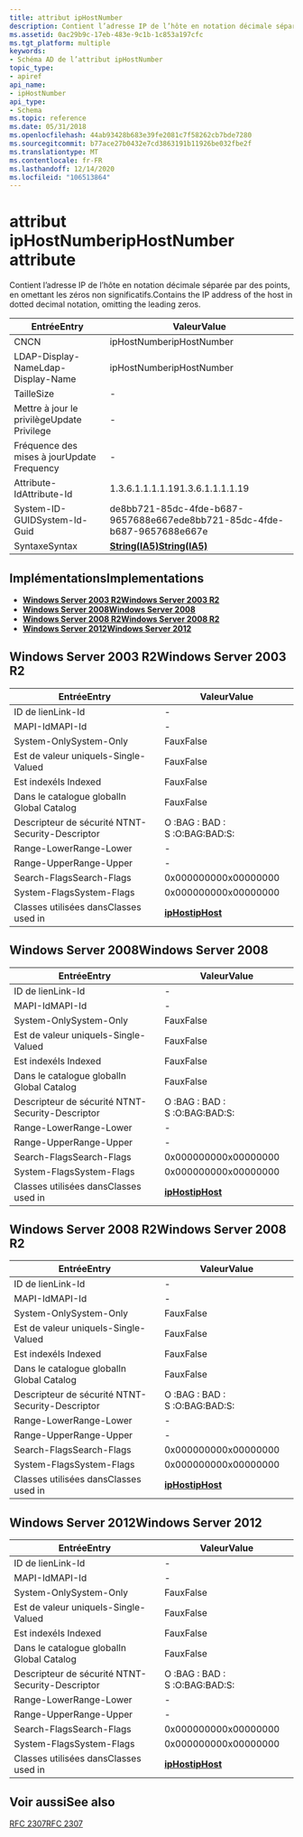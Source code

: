 ```yaml
---
title: attribut ipHostNumber
description: Contient l’adresse IP de l’hôte en notation décimale séparée par des points, en omettant les zéros non significatifs.
ms.assetid: 0ac29b9c-17eb-483e-9c1b-1c853a197cfc
ms.tgt_platform: multiple
keywords:
- Schéma AD de l’attribut ipHostNumber
topic_type:
- apiref
api_name:
- ipHostNumber
api_type:
- Schema
ms.topic: reference
ms.date: 05/31/2018
ms.openlocfilehash: 44ab93428b683e39fe2081c7f58262cb7bde7280
ms.sourcegitcommit: b77ace27b0432e7cd3863191b11926be032fbe2f
ms.translationtype: MT
ms.contentlocale: fr-FR
ms.lasthandoff: 12/14/2020
ms.locfileid: "106513864"
---
```

# <a name="iphostnumber-attribute"></a><span data-ttu-id="811c9-104">attribut ipHostNumber</span><span class="sxs-lookup"><span data-stu-id="811c9-104">ipHostNumber attribute</span></span>

<span data-ttu-id="811c9-105">Contient l’adresse IP de l’hôte en notation décimale séparée par des points, en omettant les zéros non significatifs.</span><span class="sxs-lookup"><span data-stu-id="811c9-105">Contains the IP address of the host in dotted decimal notation, omitting the leading zeros.</span></span>



| <span data-ttu-id="811c9-106">Entrée</span><span class="sxs-lookup"><span data-stu-id="811c9-106">Entry</span></span> | <span data-ttu-id="811c9-107">Valeur</span><span class="sxs-lookup"><span data-stu-id="811c9-107">Value</span></span> |
|-------------------|--------------------------------------|
| <span data-ttu-id="811c9-108">CN</span><span class="sxs-lookup"><span data-stu-id="811c9-108">CN</span></span>                | <span data-ttu-id="811c9-109">ipHostNumber</span><span class="sxs-lookup"><span data-stu-id="811c9-109">ipHostNumber</span></span>                         |
| <span data-ttu-id="811c9-110">LDAP-Display-Name</span><span class="sxs-lookup"><span data-stu-id="811c9-110">Ldap-Display-Name</span></span> | <span data-ttu-id="811c9-111">ipHostNumber</span><span class="sxs-lookup"><span data-stu-id="811c9-111">ipHostNumber</span></span>                         |
| <span data-ttu-id="811c9-112">Taille</span><span class="sxs-lookup"><span data-stu-id="811c9-112">Size</span></span>              | \-                                   |
| <span data-ttu-id="811c9-113">Mettre à jour le privilège</span><span class="sxs-lookup"><span data-stu-id="811c9-113">Update Privilege</span></span>  | \-                                   |
| <span data-ttu-id="811c9-114">Fréquence des mises à jour</span><span class="sxs-lookup"><span data-stu-id="811c9-114">Update Frequency</span></span>  | \-                                   |
| <span data-ttu-id="811c9-115">Attribute-Id</span><span class="sxs-lookup"><span data-stu-id="811c9-115">Attribute-Id</span></span>      | <span data-ttu-id="811c9-116">1.3.6.1.1.1.1.19</span><span class="sxs-lookup"><span data-stu-id="811c9-116">1.3.6.1.1.1.1.19</span></span>                     |
| <span data-ttu-id="811c9-117">System-ID-GUID</span><span class="sxs-lookup"><span data-stu-id="811c9-117">System-Id-Guid</span></span>    | <span data-ttu-id="811c9-118">de8bb721-85dc-4fde-b687-9657688e667e</span><span class="sxs-lookup"><span data-stu-id="811c9-118">de8bb721-85dc-4fde-b687-9657688e667e</span></span> |
| <span data-ttu-id="811c9-119">Syntaxe</span><span class="sxs-lookup"><span data-stu-id="811c9-119">Syntax</span></span>            | [<span data-ttu-id="811c9-120">**String(IA5)**</span><span class="sxs-lookup"><span data-stu-id="811c9-120">**String(IA5)**</span></span>](s-string-ia5.md)  |



## <a name="implementations"></a><span data-ttu-id="811c9-121">Implémentations</span><span class="sxs-lookup"><span data-stu-id="811c9-121">Implementations</span></span>

-   [<span data-ttu-id="811c9-122">**Windows Server 2003 R2**</span><span class="sxs-lookup"><span data-stu-id="811c9-122">**Windows Server 2003 R2**</span></span>](#windows-server-2003-r2)
-   [<span data-ttu-id="811c9-123">**Windows Server 2008**</span><span class="sxs-lookup"><span data-stu-id="811c9-123">**Windows Server 2008**</span></span>](#windows-server-2008)
-   [<span data-ttu-id="811c9-124">**Windows Server 2008 R2**</span><span class="sxs-lookup"><span data-stu-id="811c9-124">**Windows Server 2008 R2**</span></span>](#windows-server-2008-r2)
-   [<span data-ttu-id="811c9-125">**Windows Server 2012**</span><span class="sxs-lookup"><span data-stu-id="811c9-125">**Windows Server 2012**</span></span>](#windows-server-2012)

## <a name="windows-server-2003-r2"></a><span data-ttu-id="811c9-126">Windows Server 2003 R2</span><span class="sxs-lookup"><span data-stu-id="811c9-126">Windows Server 2003 R2</span></span>



| <span data-ttu-id="811c9-127">Entrée</span><span class="sxs-lookup"><span data-stu-id="811c9-127">Entry</span></span> | <span data-ttu-id="811c9-128">Valeur</span><span class="sxs-lookup"><span data-stu-id="811c9-128">Value</span></span> |
|------------------------|---------------------------------------|
| <span data-ttu-id="811c9-129">ID de lien</span><span class="sxs-lookup"><span data-stu-id="811c9-129">Link-Id</span></span>                | \-                                    |
| <span data-ttu-id="811c9-130">MAPI-Id</span><span class="sxs-lookup"><span data-stu-id="811c9-130">MAPI-Id</span></span>                | \-                                    |
| <span data-ttu-id="811c9-131">System-Only</span><span class="sxs-lookup"><span data-stu-id="811c9-131">System-Only</span></span>            | <span data-ttu-id="811c9-132">Faux</span><span class="sxs-lookup"><span data-stu-id="811c9-132">False</span></span>                                 |
| <span data-ttu-id="811c9-133">Est de valeur unique</span><span class="sxs-lookup"><span data-stu-id="811c9-133">Is-Single-Valued</span></span>       | <span data-ttu-id="811c9-134">Faux</span><span class="sxs-lookup"><span data-stu-id="811c9-134">False</span></span>                                 |
| <span data-ttu-id="811c9-135">Est indexé</span><span class="sxs-lookup"><span data-stu-id="811c9-135">Is Indexed</span></span>             | <span data-ttu-id="811c9-136">Faux</span><span class="sxs-lookup"><span data-stu-id="811c9-136">False</span></span>                                 |
| <span data-ttu-id="811c9-137">Dans le catalogue global</span><span class="sxs-lookup"><span data-stu-id="811c9-137">In Global Catalog</span></span>      | <span data-ttu-id="811c9-138">Faux</span><span class="sxs-lookup"><span data-stu-id="811c9-138">False</span></span>                                 |
| <span data-ttu-id="811c9-139">Descripteur de sécurité NT</span><span class="sxs-lookup"><span data-stu-id="811c9-139">NT-Security-Descriptor</span></span> | <span data-ttu-id="811c9-140">O :BAG : BAD : S :</span><span class="sxs-lookup"><span data-stu-id="811c9-140">O:BAG:BAD:S:</span></span>                          |
| <span data-ttu-id="811c9-141">Range-Lower</span><span class="sxs-lookup"><span data-stu-id="811c9-141">Range-Lower</span></span>            | \-                                    |
| <span data-ttu-id="811c9-142">Range-Upper</span><span class="sxs-lookup"><span data-stu-id="811c9-142">Range-Upper</span></span>            | \-                                    |
| <span data-ttu-id="811c9-143">Search-Flags</span><span class="sxs-lookup"><span data-stu-id="811c9-143">Search-Flags</span></span>           | <span data-ttu-id="811c9-144">0x00000000</span><span class="sxs-lookup"><span data-stu-id="811c9-144">0x00000000</span></span>                            |
| <span data-ttu-id="811c9-145">System-Flags</span><span class="sxs-lookup"><span data-stu-id="811c9-145">System-Flags</span></span>           | <span data-ttu-id="811c9-146">0x00000000</span><span class="sxs-lookup"><span data-stu-id="811c9-146">0x00000000</span></span>                            |
| <span data-ttu-id="811c9-147">Classes utilisées dans</span><span class="sxs-lookup"><span data-stu-id="811c9-147">Classes used in</span></span>        | [<span data-ttu-id="811c9-148">**ipHost**</span><span class="sxs-lookup"><span data-stu-id="811c9-148">**ipHost**</span></span>](c-iphost.md)<br/> |



## <a name="windows-server-2008"></a><span data-ttu-id="811c9-149">Windows Server 2008</span><span class="sxs-lookup"><span data-stu-id="811c9-149">Windows Server 2008</span></span>



| <span data-ttu-id="811c9-150">Entrée</span><span class="sxs-lookup"><span data-stu-id="811c9-150">Entry</span></span> | <span data-ttu-id="811c9-151">Valeur</span><span class="sxs-lookup"><span data-stu-id="811c9-151">Value</span></span> |
|------------------------|---------------------------------------|
| <span data-ttu-id="811c9-152">ID de lien</span><span class="sxs-lookup"><span data-stu-id="811c9-152">Link-Id</span></span>                | \-                                    |
| <span data-ttu-id="811c9-153">MAPI-Id</span><span class="sxs-lookup"><span data-stu-id="811c9-153">MAPI-Id</span></span>                | \-                                    |
| <span data-ttu-id="811c9-154">System-Only</span><span class="sxs-lookup"><span data-stu-id="811c9-154">System-Only</span></span>            | <span data-ttu-id="811c9-155">Faux</span><span class="sxs-lookup"><span data-stu-id="811c9-155">False</span></span>                                 |
| <span data-ttu-id="811c9-156">Est de valeur unique</span><span class="sxs-lookup"><span data-stu-id="811c9-156">Is-Single-Valued</span></span>       | <span data-ttu-id="811c9-157">Faux</span><span class="sxs-lookup"><span data-stu-id="811c9-157">False</span></span>                                 |
| <span data-ttu-id="811c9-158">Est indexé</span><span class="sxs-lookup"><span data-stu-id="811c9-158">Is Indexed</span></span>             | <span data-ttu-id="811c9-159">Faux</span><span class="sxs-lookup"><span data-stu-id="811c9-159">False</span></span>                                 |
| <span data-ttu-id="811c9-160">Dans le catalogue global</span><span class="sxs-lookup"><span data-stu-id="811c9-160">In Global Catalog</span></span>      | <span data-ttu-id="811c9-161">Faux</span><span class="sxs-lookup"><span data-stu-id="811c9-161">False</span></span>                                 |
| <span data-ttu-id="811c9-162">Descripteur de sécurité NT</span><span class="sxs-lookup"><span data-stu-id="811c9-162">NT-Security-Descriptor</span></span> | <span data-ttu-id="811c9-163">O :BAG : BAD : S :</span><span class="sxs-lookup"><span data-stu-id="811c9-163">O:BAG:BAD:S:</span></span>                          |
| <span data-ttu-id="811c9-164">Range-Lower</span><span class="sxs-lookup"><span data-stu-id="811c9-164">Range-Lower</span></span>            | \-                                    |
| <span data-ttu-id="811c9-165">Range-Upper</span><span class="sxs-lookup"><span data-stu-id="811c9-165">Range-Upper</span></span>            | \-                                    |
| <span data-ttu-id="811c9-166">Search-Flags</span><span class="sxs-lookup"><span data-stu-id="811c9-166">Search-Flags</span></span>           | <span data-ttu-id="811c9-167">0x00000000</span><span class="sxs-lookup"><span data-stu-id="811c9-167">0x00000000</span></span>                            |
| <span data-ttu-id="811c9-168">System-Flags</span><span class="sxs-lookup"><span data-stu-id="811c9-168">System-Flags</span></span>           | <span data-ttu-id="811c9-169">0x00000000</span><span class="sxs-lookup"><span data-stu-id="811c9-169">0x00000000</span></span>                            |
| <span data-ttu-id="811c9-170">Classes utilisées dans</span><span class="sxs-lookup"><span data-stu-id="811c9-170">Classes used in</span></span>        | [<span data-ttu-id="811c9-171">**ipHost**</span><span class="sxs-lookup"><span data-stu-id="811c9-171">**ipHost**</span></span>](c-iphost.md)<br/> |



## <a name="windows-server-2008-r2"></a><span data-ttu-id="811c9-172">Windows Server 2008 R2</span><span class="sxs-lookup"><span data-stu-id="811c9-172">Windows Server 2008 R2</span></span>



| <span data-ttu-id="811c9-173">Entrée</span><span class="sxs-lookup"><span data-stu-id="811c9-173">Entry</span></span> | <span data-ttu-id="811c9-174">Valeur</span><span class="sxs-lookup"><span data-stu-id="811c9-174">Value</span></span> |
|------------------------|---------------------------------------|
| <span data-ttu-id="811c9-175">ID de lien</span><span class="sxs-lookup"><span data-stu-id="811c9-175">Link-Id</span></span>                | \-                                    |
| <span data-ttu-id="811c9-176">MAPI-Id</span><span class="sxs-lookup"><span data-stu-id="811c9-176">MAPI-Id</span></span>                | \-                                    |
| <span data-ttu-id="811c9-177">System-Only</span><span class="sxs-lookup"><span data-stu-id="811c9-177">System-Only</span></span>            | <span data-ttu-id="811c9-178">Faux</span><span class="sxs-lookup"><span data-stu-id="811c9-178">False</span></span>                                 |
| <span data-ttu-id="811c9-179">Est de valeur unique</span><span class="sxs-lookup"><span data-stu-id="811c9-179">Is-Single-Valued</span></span>       | <span data-ttu-id="811c9-180">Faux</span><span class="sxs-lookup"><span data-stu-id="811c9-180">False</span></span>                                 |
| <span data-ttu-id="811c9-181">Est indexé</span><span class="sxs-lookup"><span data-stu-id="811c9-181">Is Indexed</span></span>             | <span data-ttu-id="811c9-182">Faux</span><span class="sxs-lookup"><span data-stu-id="811c9-182">False</span></span>                                 |
| <span data-ttu-id="811c9-183">Dans le catalogue global</span><span class="sxs-lookup"><span data-stu-id="811c9-183">In Global Catalog</span></span>      | <span data-ttu-id="811c9-184">Faux</span><span class="sxs-lookup"><span data-stu-id="811c9-184">False</span></span>                                 |
| <span data-ttu-id="811c9-185">Descripteur de sécurité NT</span><span class="sxs-lookup"><span data-stu-id="811c9-185">NT-Security-Descriptor</span></span> | <span data-ttu-id="811c9-186">O :BAG : BAD : S :</span><span class="sxs-lookup"><span data-stu-id="811c9-186">O:BAG:BAD:S:</span></span>                          |
| <span data-ttu-id="811c9-187">Range-Lower</span><span class="sxs-lookup"><span data-stu-id="811c9-187">Range-Lower</span></span>            | \-                                    |
| <span data-ttu-id="811c9-188">Range-Upper</span><span class="sxs-lookup"><span data-stu-id="811c9-188">Range-Upper</span></span>            | \-                                    |
| <span data-ttu-id="811c9-189">Search-Flags</span><span class="sxs-lookup"><span data-stu-id="811c9-189">Search-Flags</span></span>           | <span data-ttu-id="811c9-190">0x00000000</span><span class="sxs-lookup"><span data-stu-id="811c9-190">0x00000000</span></span>                            |
| <span data-ttu-id="811c9-191">System-Flags</span><span class="sxs-lookup"><span data-stu-id="811c9-191">System-Flags</span></span>           | <span data-ttu-id="811c9-192">0x00000000</span><span class="sxs-lookup"><span data-stu-id="811c9-192">0x00000000</span></span>                            |
| <span data-ttu-id="811c9-193">Classes utilisées dans</span><span class="sxs-lookup"><span data-stu-id="811c9-193">Classes used in</span></span>        | [<span data-ttu-id="811c9-194">**ipHost**</span><span class="sxs-lookup"><span data-stu-id="811c9-194">**ipHost**</span></span>](c-iphost.md)<br/> |



## <a name="windows-server-2012"></a><span data-ttu-id="811c9-195">Windows Server 2012</span><span class="sxs-lookup"><span data-stu-id="811c9-195">Windows Server 2012</span></span>



| <span data-ttu-id="811c9-196">Entrée</span><span class="sxs-lookup"><span data-stu-id="811c9-196">Entry</span></span> | <span data-ttu-id="811c9-197">Valeur</span><span class="sxs-lookup"><span data-stu-id="811c9-197">Value</span></span> |
|------------------------|---------------------------------------|
| <span data-ttu-id="811c9-198">ID de lien</span><span class="sxs-lookup"><span data-stu-id="811c9-198">Link-Id</span></span>                | \-                                    |
| <span data-ttu-id="811c9-199">MAPI-Id</span><span class="sxs-lookup"><span data-stu-id="811c9-199">MAPI-Id</span></span>                | \-                                    |
| <span data-ttu-id="811c9-200">System-Only</span><span class="sxs-lookup"><span data-stu-id="811c9-200">System-Only</span></span>            | <span data-ttu-id="811c9-201">Faux</span><span class="sxs-lookup"><span data-stu-id="811c9-201">False</span></span>                                 |
| <span data-ttu-id="811c9-202">Est de valeur unique</span><span class="sxs-lookup"><span data-stu-id="811c9-202">Is-Single-Valued</span></span>       | <span data-ttu-id="811c9-203">Faux</span><span class="sxs-lookup"><span data-stu-id="811c9-203">False</span></span>                                 |
| <span data-ttu-id="811c9-204">Est indexé</span><span class="sxs-lookup"><span data-stu-id="811c9-204">Is Indexed</span></span>             | <span data-ttu-id="811c9-205">Faux</span><span class="sxs-lookup"><span data-stu-id="811c9-205">False</span></span>                                 |
| <span data-ttu-id="811c9-206">Dans le catalogue global</span><span class="sxs-lookup"><span data-stu-id="811c9-206">In Global Catalog</span></span>      | <span data-ttu-id="811c9-207">Faux</span><span class="sxs-lookup"><span data-stu-id="811c9-207">False</span></span>                                 |
| <span data-ttu-id="811c9-208">Descripteur de sécurité NT</span><span class="sxs-lookup"><span data-stu-id="811c9-208">NT-Security-Descriptor</span></span> | <span data-ttu-id="811c9-209">O :BAG : BAD : S :</span><span class="sxs-lookup"><span data-stu-id="811c9-209">O:BAG:BAD:S:</span></span>                          |
| <span data-ttu-id="811c9-210">Range-Lower</span><span class="sxs-lookup"><span data-stu-id="811c9-210">Range-Lower</span></span>            | \-                                    |
| <span data-ttu-id="811c9-211">Range-Upper</span><span class="sxs-lookup"><span data-stu-id="811c9-211">Range-Upper</span></span>            | \-                                    |
| <span data-ttu-id="811c9-212">Search-Flags</span><span class="sxs-lookup"><span data-stu-id="811c9-212">Search-Flags</span></span>           | <span data-ttu-id="811c9-213">0x00000000</span><span class="sxs-lookup"><span data-stu-id="811c9-213">0x00000000</span></span>                            |
| <span data-ttu-id="811c9-214">System-Flags</span><span class="sxs-lookup"><span data-stu-id="811c9-214">System-Flags</span></span>           | <span data-ttu-id="811c9-215">0x00000000</span><span class="sxs-lookup"><span data-stu-id="811c9-215">0x00000000</span></span>                            |
| <span data-ttu-id="811c9-216">Classes utilisées dans</span><span class="sxs-lookup"><span data-stu-id="811c9-216">Classes used in</span></span>        | [<span data-ttu-id="811c9-217">**ipHost**</span><span class="sxs-lookup"><span data-stu-id="811c9-217">**ipHost**</span></span>](c-iphost.md)<br/> |



## <a name="see-also"></a><span data-ttu-id="811c9-218">Voir aussi</span><span class="sxs-lookup"><span data-stu-id="811c9-218">See also</span></span>

<dl> <dt>

[<span data-ttu-id="811c9-219">RFC 2307</span><span class="sxs-lookup"><span data-stu-id="811c9-219">RFC 2307</span></span>](https://www.ietf.org/rfc/rfc2307.txt)
</dt> </dl>

 

 





